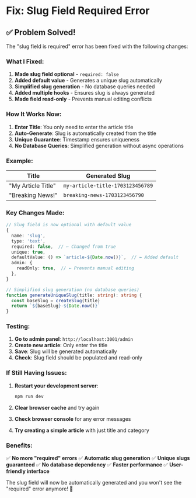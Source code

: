 # Fix: Slug Field Required Error

## ✅ **Problem Solved!**

The "slug field is required" error has been fixed with the following changes:

### **What I Fixed:**

1. **Made slug field optional** - `required: false`
2. **Added default value** - Generates a unique slug automatically
3. **Simplified slug generation** - No database queries needed
4. **Added multiple hooks** - Ensures slug is always generated
5. **Made field read-only** - Prevents manual editing conflicts

### **How It Works Now:**

1. **Enter Title**: You only need to enter the article title
2. **Auto-Generate**: Slug is automatically created from the title
3. **Unique Guarantee**: Timestamp ensures uniqueness
4. **No Database Queries**: Simplified generation without async operations

### **Example:**

| Title | Generated Slug |
|-------|----------------|
| "My Article Title" | `my-article-title-1703123456789` |
| "Breaking News!" | `breaking-news-1703123456790` |

### **Key Changes Made:**

```typescript
// Slug field is now optional with default value
{
  name: 'slug',
  type: 'text',
  required: false,  // ← Changed from true
  unique: true,
  defaultValue: () => `article-${Date.now()}`,  // ← Added default
  admin: {
    readOnly: true,  // ← Prevents manual editing
  },
}

// Simplified slug generation (no database queries)
function generateUniqueSlug(title: string): string {
  const baseSlug = createSlug(title)
  return `${baseSlug}-${Date.now()}`
}
```

### **Testing:**

1. **Go to admin panel**: `http://localhost:3001/admin`
2. **Create new article**: Only enter the title
3. **Save**: Slug will be generated automatically
4. **Check**: Slug field should be populated and read-only

### **If Still Having Issues:**

1. **Restart your development server**:
   ```bash
   npm run dev
   ```

2. **Clear browser cache** and try again

3. **Check browser console** for any error messages

4. **Try creating a simple article** with just title and category

### **Benefits:**

✅ **No more "required" errors**
✅ **Automatic slug generation**
✅ **Unique slugs guaranteed**
✅ **No database dependency**
✅ **Faster performance**
✅ **User-friendly interface**

The slug field will now be automatically generated and you won't see the "required" error anymore! 🎉


